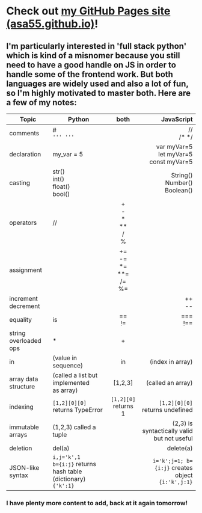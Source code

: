 # Check out [my GitHub Pages site (asa55.github.io)](https://asa55.github.io)!

## I'm particularly interested in 'full stack python' which is kind of a misnomer because you still need to have a good handle on JS in order to handle some of the frontend work. But both languages are widely used and also a lot of fun, so I'm highly motivated to master both. Here are a few of my notes:


|Topic| Python | both | JavaScript |
|-|-|:-:|-:|
| comments | #<br>`''' '''` | | //<br>/\* \*/ |
| declaration |my_var = 5| | var myVar=5<br>let myVar=5 <br>const myVar=5 |
| casting | str()<br>int()<br>float()<br>bool()| |String()<br>Number()<br>Boolean() |
| operators|// |+<br>-<br>\*<br>\*\*<br>/<br>% | |
| assignment| |+=<br>-=<br>\*=<br>\*\*=<br>/=<br>%= | |
|increment<br>decrement | | |++<br>\-\- |
|equality |is |==<br>!= |===<br>!== |
|string overloaded ops |\* |+ | |
| in |(value in sequence) | in |(index in array) |
| array data structure| (called a list but<br>implemented<br>as array) | [1,2,3] | (called an array) |
| indexing | `[1,2][0][0]` returns TypeError | `[1,2][0]` returns 1 |`[1,2][0][0]` returns undefined |
| immutable arrays | (1,2,3) called a tuple | |  (2,3) is syntactically valid but not useful |
| deletion | del(a) | | delete(a) |
| JSON-like syntax | `i,j='k',1`<br>`b={i:j}` returns hash table (dictionary) `{'k':1}`| | `i='k';j=1; b={i:j}` creates object `{i:'k',j:1}` |

### I have plenty more content to add, back at it again tomorrow!
